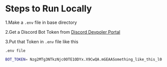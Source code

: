 # Steps to Run Locally

1.Make a `.env` file in base directory

2.Get a Discord Bot Token from [Discord Devpoler Portal](https://discord.com/developers/applications/)

3.Put that Token in `.env` file like this

`.env file`

```bash
BOT_TOKEN= Nzg2MTg3NTkzNjc0OTE1ODYx.X9CwQA.mGEAASomething_like_this_l0
```
